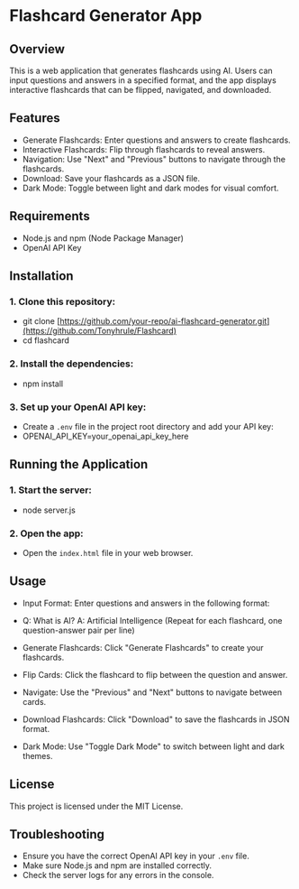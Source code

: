 # Flashcard Generator App

## Overview
This is a web application that generates flashcards using AI. Users can input questions and answers in a specified format, and the app displays interactive flashcards that can be flipped, navigated, and downloaded.

## Features
- Generate Flashcards: Enter questions and answers to create flashcards.
- Interactive Flashcards: Flip through flashcards to reveal answers.
- Navigation: Use "Next" and "Previous" buttons to navigate through the flashcards.
- Download: Save your flashcards as a JSON file.
- Dark Mode: Toggle between light and dark modes for visual comfort.

## Requirements
- Node.js and npm (Node Package Manager)
- OpenAI API Key

## Installation

### 1. Clone this repository:
- git clone [https://github.com/your-repo/ai-flashcard-generator.git](https://github.com/Tonyhrule/Flashcard)
- cd flashcard

### 2. Install the dependencies:
- npm install

### 3. Set up your OpenAI API key:
- Create a `.env` file in the project root directory and add your API key:
- OPENAI_API_KEY=your_openai_api_key_here

## Running the Application

### 1. Start the server:
- node server.js

### 2. Open the app:
- Open the `index.html` file in your web browser.

## Usage

- Input Format: Enter questions and answers in the following format:
- Q: What is AI? A: Artificial Intelligence
(Repeat for each flashcard, one question-answer pair per line)

- Generate Flashcards: Click "Generate Flashcards" to create your flashcards.
- Flip Cards: Click the flashcard to flip between the question and answer.
- Navigate: Use the "Previous" and "Next" buttons to navigate between cards.
- Download Flashcards: Click "Download" to save the flashcards in JSON format.
- Dark Mode: Use "Toggle Dark Mode" to switch between light and dark themes.

## License
This project is licensed under the MIT License.

## Troubleshooting

- Ensure you have the correct OpenAI API key in your `.env` file.
- Make sure Node.js and npm are installed correctly.
- Check the server logs for any errors in the console.


